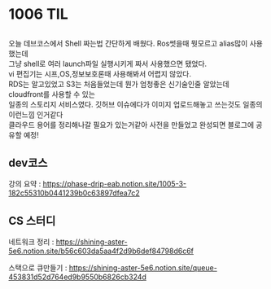# 1006 TIL

## 
오늘 데브코스에서 Shell 짜는법 간단하게 배웠다. Ros썻을때 뭣모르고 alias많이 사용했는데  
그냥 shell로 여러 launch파일 실행시키게 짜서 사용했으면 됐었다.  
vi 편집기는 시프,OS,정보보호론때 사용해봐서 어렵지 않았다.  
RDS는 알고있었고 S3는 처음들었는데 뭔가 엄청좋은 신기술인줄 알았는데 cloudfront를 사용할 수 있는  
일종의 스토리지 서비스였다. 깃허브 이슈에다가 이미지 업로드해놓고 쓰는것도 일종의 이런느낌 인거같다  
클라우드 용어를 정리해나갈 필요가 있는거같아 사전을 만들었고 완성되면 블로그에 공유할 예정!  



## dev코스 
강의 요약 : https://phase-drip-eab.notion.site/1005-3-182c55310b0441239b0c63897dfea7c2


## CS 스터디

네트워크 정리 : https://shining-aster-5e6.notion.site/b56c603da5aa4f2d9b6def84798d6c6f

스택으로 큐만들기 : https://shining-aster-5e6.notion.site/queue-453831d52d764ed9b9550b6826cb324d


